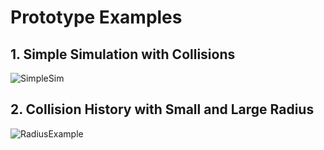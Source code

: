# Prototype Examples

## 1. Simple Simulation with Collisions

![SimpleSim](blob/master/api_prototype/bob/Framework_Zero/docs/Simple_Sumulation.png?raw=true "SimpleSim")

## 2. Collision History with Small and Large Radius 

![RadiusExample](blob/master/api_prototype/bob/Framework_Zero/docs/Radius_Example.png?raw=true "RadiusExample")


